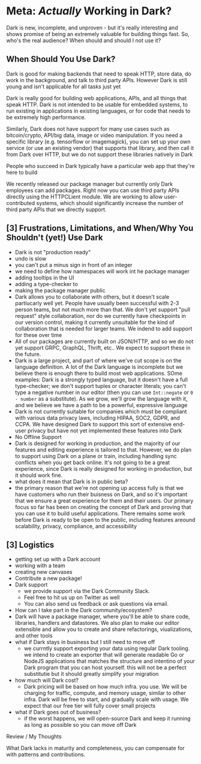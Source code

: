 # Meta: _Actually_ Working in Dark?

Dark is new, incomplete, and unproven - but it's really interesting and shows promise of being an extremely valuable for building things fast.
So, who's the real audience? When should and should I not use it?

## When Should You Use Dark?
Dark is good for making backends that need to speak HTTP, store data, do work in the background, and talk to third party APIs. However Dark is still young and isn't applicable for all tasks just yet

Dark is really good for building web applications, APIs, and all things that speak HTTP. Dark is not intended to be usable for embedded systems, to run existing in applications in existing languages, or for code that needs to be extremely high performance.

Similarly, Dark does not have support for many use cases such as bitcoin/crypto, API/big data, image or video manipulation. If you need a specific library (e.g. tensorflow or imagemagick), you can set up your own service (or use an existing vendor) that supports that library, and then call it from Dark over HTTP, but we do not support these libraries natively in Dark

People who succeed in Dark typically have a particular web app that they're here to build

We recently released our package manager but currently only Dark employees can add packages. Right now you can use third party APIs directly using the HTTPCLient module. We are working to allow user-contributed systems, which should significantly increase the number of third party APIs that we directly support.

## [3] Frustrations, Limitations, and When/Why You Shouldn't (yet!) Use Dark
- Dark is not "production ready"
- undo is slow
- you can't put a minus sign in front of an integer
- we need to define how namespaces will work int he package manager
- adding tooltips in the UI
- adding a type-checker to
- making the package manager public
- Dark allows you to collaborate with others, but it doesn't scale partiucarly well yet. People have usually been successful with 2-3 person teams, but not much more than that. We don't yet support "pull request" style collaboration, nor do we currently have checkpoints in our version control, making it currently unsuitable for the kind of collaboration that is needed for larger teams. We indend to add support for these over time
- All of our packages are currently built on JSON/HTTP, and so we do not yet support GRPC, GraphQL, Thrift, etc.. We expect to support these in the future.
- Dark is a large project, and part of where we've cut scope is on the language definition. A lot of the Dark language is incomplete but we believe there is enough there to build most web applications. SOme examples: Dark is a strongly typed language, but it doesn't have a full type-checker; we don't support tuples or character literals; you can't type a negative number in our editor (then you can use `Int::negate` or `0 - number` as a substitute). As we grow, we'll grow the language with it, and we believe we have a path to be a powerful, expressive language
- Dark is not currently suitable for companies which must be compliant with various data privacy laws, including HIPAA, SOC2, GDPR, and CCPA. We have designed Dark to support this sort of extensive end-user privacy but have not yet implemented these features into Dark
- No Offline Support
- Dark is designed for working in production, and the majority of our features and editing experience is tailored to that. However, we do plan to support using Dark on a plane or train, including handling sync conflicts when you get back online. It's not going to be a great experience, since Dark is really designed for working in production, but it should work fine.
- what does it mean that Dark is in public beta?
- the primary reason that we're not opening up access fully is that we have customers who run their buisness on Dark, and so it's important that we ensure a great experience for them and their users. Our primary focus so far has been on creating the concept of Dark and proving that you can use it to build useful applications. There remains some work before Dark is ready to be open to the public, including features areound scalability, privacy, compliance, and accessibility

## [3] Logistics
- getting set up with a Dark account
- working with a team
- creating new canvases
- Contribute a new package!
- Dark support
  - we provide support via the Dark Community Slack.
  - Feel free to hit us up on Twitter as well
  - You can also send us feedback or ask questions via email.
- How can I take part in the Dark community/ecosystem?
- Dark will have a package manager, where you'll be able to share code, libraries, handlers and datastores. We also plan to make our editor extensible and allow you to create and share refactorings, viualizations, and other tools
- what if Dark stays in business but I still need to move off
  - we currntly support exporting your data using regular Dark tooling. we intend to create an exporter that will generate readable Go or NodeJS applications that matches the structure and intentino of your Dark program that you can host yourself. this will not be a perfect substitutie but it should greatly simplify your migration
- how much will Dark cost?
  - Dark pricing will be based on how much infra. you use. We will be charging for traffic, compute, and memory usage, similar to other infra. Dark will be free to start, and gradually scale with usage. We expect that our free tier will fully cover small projects
- what if Dark goes out of business?
  - if the worst happens, we will open-source Dark and keep it running as long as possible so you can move off Dark

Review / My Thoughts

What Dark lacks in maturity and completeness, you can compensate for with patterns and contributions.
